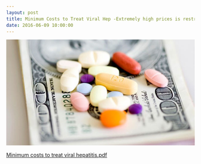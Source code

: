 ```yaml
---
layout: post
title: Minimum Costs to Treat Viral Hep -Extremely high prices is restricting patient access
date: 2016-06-09 10:00:00
---
```


![](/assets/images/minimum-costs-to-treat-viral-hep-extremely-high-prices-is-restricting-patient-access.jpg)

[Minimum costs to treat viral hepatitis.pdf](https://jumpshare.com/v/3rdJC2V9jxTYRLOnLNUQ)